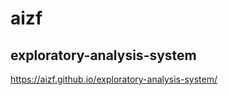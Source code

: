 # aizf

## exploratory-analysis-system

<https://aizf.github.io/exploratory-analysis-system/>

<!-- ## predicting_financial_fraud -->

<!-- <https://aizf.github.io/predicting_financial_fraud/> -->
